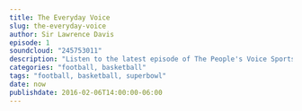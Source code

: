 ```yaml
---
title: The Everyday Voice
slug: the-everyday-voice
author: Sir Lawrence Davis
episode: 1
soundcloud: "245753011"
description: "Listen to the latest episode of The People's Voice Sportscast, where we discuss: Superbowl 50 Preview; Cam Newton; OKC Thunder vs. Golden State Warriors Preview"
categories: "football, basketball"
tags: "football, basketball, superbowl"
date: now
publishdate: 2016-02-06T14:00:00-06:00
---
```


